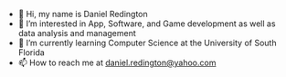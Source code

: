 - 👋 Hi, my name is Daniel Redington
- 👀 I’m interested in App, Software, and Game development as well as data analysis and management
- 🌱 I’m currently learning Computer Science at the University of South Florida
- 📫 How to reach me at daniel.redington@yahoo.com

<!---
For more information feel free to visit my LinkedIn page
LinkedIn: https://www.linkedin.com/in/daniel-redington-5ab649225/ 
--->
